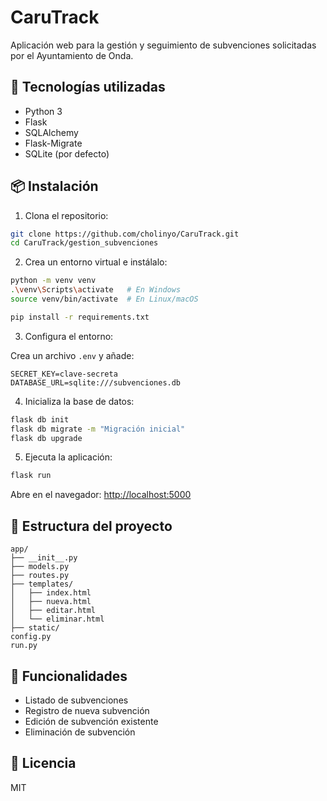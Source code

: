# CaruTrack

Aplicación web para la gestión y seguimiento de subvenciones solicitadas por el Ayuntamiento de Onda.

## 🚀 Tecnologías utilizadas
- Python 3
- Flask
- SQLAlchemy
- Flask-Migrate
- SQLite (por defecto)

## 📦 Instalación

1. Clona el repositorio:

```bash
git clone https://github.com/cholinyo/CaruTrack.git
cd CaruTrack/gestion_subvenciones
```

2. Crea un entorno virtual e instálalo:

```bash
python -m venv venv
.\venv\Scripts\activate   # En Windows
source venv/bin/activate  # En Linux/macOS

pip install -r requirements.txt
```

3. Configura el entorno:

Crea un archivo `.env` y añade:

```env
SECRET_KEY=clave-secreta
DATABASE_URL=sqlite:///subvenciones.db
```

4. Inicializa la base de datos:

```bash
flask db init
flask db migrate -m "Migración inicial"
flask db upgrade
```

5. Ejecuta la aplicación:

```bash
flask run
```

Abre en el navegador: [http://localhost:5000](http://localhost:5000)

## 📁 Estructura del proyecto

```
app/
├── __init__.py
├── models.py
├── routes.py
├── templates/
│   ├── index.html
│   ├── nueva.html
│   ├── editar.html
│   └── eliminar.html
├── static/
config.py
run.py
```

## 🔧 Funcionalidades
- Listado de subvenciones
- Registro de nueva subvención
- Edición de subvención existente
- Eliminación de subvención

## 📝 Licencia
MIT